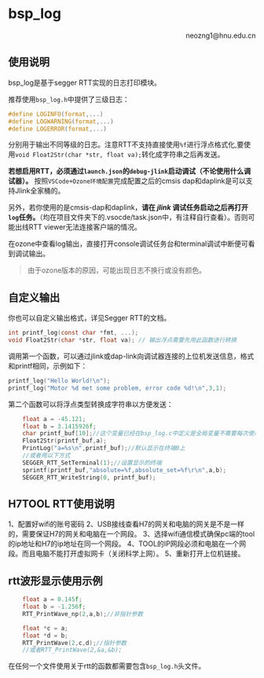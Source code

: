 # bsp_log

<p align='right'>neozng1@hnu.edu.cn</p>

## 使用说明

bsp_log是基于segger RTT实现的日志打印模块。

推荐使用`bsp_log.h`中提供了三级日志：

```c
#define LOGINFO(format,...)
#define LOGWARNING(format,...)
#define LOGERROR(format,...)
```

分别用于输出不同等级的日志。注意RTT不支持直接使用`%f`进行浮点格式化,要使用`void Float2Str(char *str, float va);`转化成字符串之后再发送。

**若想启用RTT，必须通过`launch.json`的`debug-jlink`启动调试（不论使用什么调试器）。** 按照`VSCode+Ozone环境配置`完成配置之后的cmsis dap和daplink是可以支持Jlink全家桶的。

另外，若你使用的是cmsis-dap和daplink，**请在 *jlink* 调试任务启动之后再打开`log`任务。**（均在项目文件夹下的.vsocde/task.json中，有注释自行查看）。否则可能出线RTT viewer无法连接客户端的情况。

在ozone中查看log输出，直接打开console调试任务台和terminal调试中断便可看到调试输出。

> 由于ozone版本的原因，可能出现日志不换行或没有颜色。

## 自定义输出

你也可以自定义输出格式，详见Segger RTT的文档。

```c
int printf_log(const char *fmt, ...);
void Float2Str(char *str, float va); // 输出浮点需要先用此函数进行转换
```

调用第一个函数，可以通过jlink或dap-link向调试器连接的上位机发送信息，格式和printf相同，示例如下：

```c
printf_log("Hello World!\n");
printf_log("Motor %d met some problem, error code %d!\n",3,1);
```

第二个函数可以将浮点类型转换成字符串以方便发送：

```c
    float a = -45.121;
    float b = 3.1415926f;
    char printf_buf[10];//这个变量已经在bsp_log.c中定义是全局变量不需要每次使用的时候在函数中声明本质上是储存字符串的内存缓存区
    Float2Str(printf_buf,a);
    PrintLog("a=%s\n",printf_buf);//默认显示在终端0上
    //或者用以下方式
    SEGGER_RTT_SetTerminal(1);//设置显示的终端
    sprintf(printf_buf,"absolute=%f,absolute_set=%f\r\n",a,b);
    SEGGER_RTT_WriteString(0, printf_buf);
```
## H7TOOL RTT使用说明
1、配置好wifi的账号密码
2、USB接线查看H7的网关和电脑的网关是不是一样的，需要保证H7的网关和电脑在一个网段。
3、选择wifi通信模式确保pc端的tool的ip地址和H7的ip地址在同一个网段。
4、TOOL的IP网段必须和电脑在一个网段。而且电脑不能打开虚拟网卡（关闭科学上网）。
5、重新打开上位机链接。
## rtt波形显示使用示例
```c
    float a = 0.145f;
    float b = -1.256f;
    RTT_PrintWave_np(2,a,b);//非指针参数

    float *c = a;
    float *d = b;
    RTT_PrintWave(2,c,d);//指针参数
    //或者RTT_PrintWave(2,&a,&b);
```
在任何一个文件使用关于rtt的函数都需要包含`bsp_log.h`头文件。